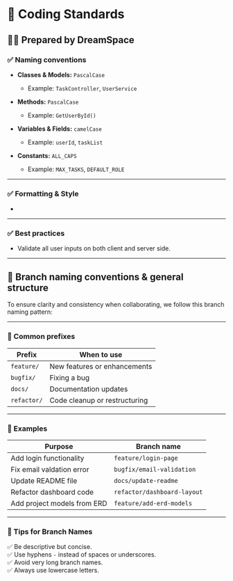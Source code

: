 ﻿# 📄 Coding Standards

## 👨‍💻 Prepared by DreamSpace

### ✅ Naming conventions
- **Classes & Models:** `PascalCase`
  - Example: `TaskController`, `UserService`
	
- **Methods:** `PascalCase`
  - Example: `GetUserById()`
	
- **Variables & Fields:** `camelCase`
  - Example: `userId`, `taskList`
	
- **Constants:** `ALL_CAPS`
  - Example: `MAX_TASKS`, `DEFAULT_ROLE`

---

### ✅ Formatting & Style
-

---

### ✅ Best practices
- Validate all user inputs on both client and server side.


---

## 🌳 Branch naming conventions & general structure

To ensure clarity and consistency when collaborating, we follow this branch naming pattern:

---

### 🔷 Common prefixes
| Prefix         | When to use |
|----------------|-------------|
| `feature/`     | New features or enhancements |
| `bugfix/`      | Fixing a bug |
| `docs/`        | Documentation updates |
| `refactor/`    | Code cleanup or restructuring |

---

### 🔷 Examples
| Purpose                    | Branch name |
|----------------------------|-------------|
| Add login functionality    | `feature/login-page` |
| Fix email valdation error  | `bugfix/email-validation` |
| Update README file         | `docs/update-readme` |
| Refactor dashboard code    | `refactor/dashboard-layout` |
| Add project models from ERD| `feature/add-erd-models` |

---

### 📝 Tips for Branch Names
✅ Be descriptive but concise.  
✅ Use hyphens `-` instead of spaces or underscores.  
✅ Avoid very long branch names.  
✅ Always use lowercase letters.